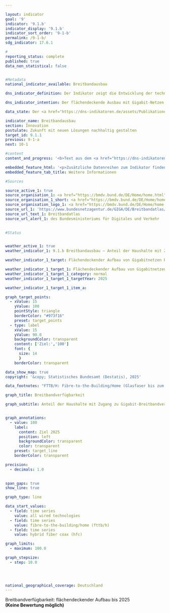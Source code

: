 ```yaml
---

layout: indicator        
goal: '9'        
indicator: '9.1.b'        
indicator_display: '9.1.b'        
indicator_sort_order: '9-1-b'        
permalink: /9-1-b/        
sdg_indicator: 17.6.1        

#
reporting_status: complete        
published: true        
data_non_statistical: false        


#Metadata        
national_indicator_available: Breitbandausbau        

dns_indicator_definition: Der Indikator zeigt die Entwicklung der technisch verlegten Breitbandverfügbarkeit bei den Haushalten in Deutschland für Gigabit-Anschlüsse (≥ 1&nbsp;000&nbsp;<abbr title="Megabit pro Sekunde" tabindex="0">Mbit/s</abbr>) über reine Glasfasernetze (<abbr title="Fibre-to-the-Building/Fibre-to-the-Home (Glasfaser bis zum Gebäude/Glasfaser bis in die Wohnung)" tabindex="0">FTTB/H</abbr>), Kabelfernsehen (<abbr title="Cable Television (Kabelfernsehen)" tabindex="0">CATV</abbr>) und alle leitungsgebundenen Technologien.        

dns_indicator_intention: Der flächendeckende Ausbau mit Gigabit-Netzen bis 2025&nbsp;ist ein wesentliches Ziel der Bundesregierung. Neben der Steigerung der internationalen Wettbewerbsfähigkeit sollen über den Ausbau der Breitbandverfügbarkeit mit Gigabit-Geschwindigkeit gleichwertige Lebensbedingungen in Deutschland ermöglicht werden. Für die Erreichung dieser Ziele sollen neben dem vorwiegend privatwirtschaftlich erfolgenden Ausbau auch staatliche Fördermaßnahmen den Ausbau in unwirtschaftlichen Gebieten unterstützen.        

data_state: Der <a href="https://dns-indikatoren.de/assets/Publikationen/Indikatorenberichte/2022.pdf">Indikatorenbericht 2022</a> hat den Datenstand 31.10.2022. Die Daten auf dieser Plattform wurden zuletzt im Januar 2025 aktualisiert.        

indicator_name: Breitbandausbau        
section: Innovation        
postulate: Zukunft mit neuen Lösungen nachhaltig gestalten        
target_id: 9.1.1        
previous: 9-1-a        
next: 10-1        

#content         
content_and_progress: '<b>Text aus dem <a href="https://dns-indikatoren.de/assets/Publikationen/Indikatorenberichte/2022.pdf">Indikatorenbericht 2022&nbsp;</a></b><br><br>Der Indikator erfasst die Breitbandverfügbarkeit bei Haushalten in Deutschland für eine Geschwindigkeit von mindestens 1&nbsp;000&nbsp;<abbr title="Megabit pro Sekunde" tabindex="0">Mbit/s</abbr> im Downstream über die leitungsgebundenen Technologien Glasfaser (<abbr title="Fibre-to-the-Building/Fibre-to-the-Home (Glasfaser bis zum Gebäude/Glasfaser bis in die Wohnung)" tabindex="0">FTTB/H</abbr>) und Kabelfernsehen (<abbr title="Cable Television (Kabelfernsehen)" tabindex="0">CATV</abbr>). Die Zahlen werden im Auftrag des Bundesministeriums für Digitales und Verkehr (<abbr title="Bundesministerium für Digitales und Verkehr" tabindex="0">BMDV</abbr>) erhoben und im Breitbandatlas des Bundes veröffentlicht.<br><br>Mit Stand Mitte 2021&nbsp;sind Glasfaseranschlüsse (<abbr title="Fibre-to-the-Building/Fibre-to-the-Home (Glasfaser bis zum Gebäude/Glasfaser bis in die Wohnung)" tabindex="0">FTTB/H</abbr>) mit einer Leistung von über 1&nbsp;000&nbsp;<abbr title="Megabit pro Sekunde" tabindex="0">Mbit/s</abbr> in 15,4&nbsp;% der Haushalte in Deutschland verfügbar. Zwischen den Jahren 2015&nbsp;und 2021&nbsp;ist die Breitbandverfügbarkeit für 1&nbsp;000&nbsp;<abbr title="Megabit pro Sekunde" tabindex="0">Mbit/s</abbr> für <abbr title="Fibre-to-the-Building/Fibre-to-the-Home (Glasfaser bis zum Gebäude/Glasfaser bis in die Wohnung)" tabindex="0">FTTB/H</abbr> um 8,7&nbsp;Prozentpunkte angestiegen. Damit hat sich die Verfügbarkeit mehr als verdoppelt (+130&nbsp;%). Im Zeitraum Ende 2018&nbsp;bis Mitte 2021&nbsp;hat sich der Anteil der Haushalte mit den entsprechenden Anschlüssen über <abbr title="Cable Television (Kabelfernsehen)" tabindex="0">CATV</abbr> von 23,7&nbsp;auf 56,5&nbsp;% erhöht. Die Verfügbarkeit hat sich somit ebenfalls mehr als verdoppelt (+&nbsp;138&nbsp;%). Damit stehen Mitte 2021&nbsp;gigabitfähige Anschlüsse für insgesamt 62,1&nbsp;% der Haushalte zur Verfügung.<br><br>Die Breitbandverfügbarkeit im Gigabit-Bereich über alle Technologien konzentriert sich besonders auf städtische Gebiete. Dort haben im Jahr 2021&nbsp;78,4&nbsp;% der Haushalte einen Gigabit-Anschluss. In ländlich geprägten Gebieten ist der Anteil mit 22,9&nbsp;% deutlich geringer. Wird dabei die Verteilung der Technologie betrachtet, haben Mitte 2021&nbsp;75,1&nbsp;% der Haushalte in städtischen und 12,8&nbsp;% der Haushalte in ländlichen Gebieten einen Gigabit-Anschluss über <abbr title="Cable Television (Kabelfernsehen)" tabindex="0">CATV</abbr>. Ein Gigabit-Anschluss über Glasfaser steht 18,6&nbsp;% der Haushalte in städtischen und 11,3&nbsp;% der Haushalte in ländlichen Räumen zur Verfügung.<br><br>Eine unterschiedliche Verfügbarkeit zwischen städtischen und ländlichen Gebieten zeigt sich ebenfalls bei den Bundesländern. Den höchsten Anteil von Haushalten mit Gigabit-Anschlüssen über alle Technologien eines Flächenbundeslandes erreicht Schleswig-Holstein mit 79,7&nbsp;% im Jahr 2021, gefolgt von Niedersachsen mit 66,8&nbsp;%. Den geringsten Anteil von Haushalten mit Gigabit-Anschlüssen über alle Technologien eines Flächenbundeslandes verzeichnet Sachsen-Anhalt mit 26,0&nbsp;%, nach Brandenburg mit 29,4&nbsp;%. Im Vergleich liegt die Verfügbarkeit in den drei Stadtstaaten Berlin, Bremen und Hamburg bei über 90&nbsp;% und damit sogar noch deutlich über dem Wert für die städtischen Gebiete bundesweit.<br><br>Grundlage für die Unterteilung in städtische und ländliche Gebiete ist bei diesem Indikator ausschließlich die Bevölkerungsdichte. Die Angaben zur Breitbandverfügbarkeit stammen von mehr als 150&nbsp;Telekommunikationsunternehmen (<abbr title="Telekommunikationsunternehmen" tabindex="0">TKU</abbr>), die nach deren aktuellen Versorgungsdaten befragt werden. Diese Daten werden zur Wahrung von Betriebs- und Geschäftsgeheimnissen der <abbr title="Telekommunikationsunternehmen" tabindex="0">TKU</abbr> auf Ebene von 250&nbsp;x 250&nbsp;Meter-Rasterzellen (ab 2022&nbsp;100&nbsp;x 100&nbsp;Meter) aggregiert und nach sieben Bandbreitenklassen gruppiert. Während dabei reine Glasfasernetze mit über 1&nbsp;000&nbsp;<abbr title="Megabit pro Sekunde" tabindex="0">Mbit/s</abbr> bereits seit Ende 2015&nbsp;betrachtet werden, erfolgt eine detailliertere Betrachtung der Klasse aufgrund von technischen Entwicklungen erst seit Ende 2018.<br><br>Methodisch ist zu beachten, dass die Daten zur Breitbandverfügbarkeit von den <abbr title="Telekommunikationsunternehmen" tabindex="0">TKU</abbr>, bis zur Novellierung des Telekommunikationsgesetzes zum 1. Dezember 2021, auf freiwilliger Basis bereitgestellt wurden. Des Weiteren beziehen sich die angegebenen Verfügbarkeiten auf die verlegte Technik der <abbr title="Telekommunikationsunternehmen" tabindex="0">TKU</abbr>. Die tatsächlich nutzbare Breitbandverfügbarkeit vor Ort ist davon zu unterscheiden. Weiterführende Informationen zum Thema Breitbandmessung finden sich im Jahresbericht der Bundesnetzagentur.'        

embedded_feature_html: '<p>Zusätzliche Datenreihen zum Indikator finden Sie <a href="https://dns-indikatoren.de/public/AddInfos/de/9_1_b.pdf" target="_blank" >hier</a>.</p><br><small>Hinweis: PDF-Dokumente können Sie sich (je nach Browsereinstellung) direkt in Ihrem Browser anzeigen lassen oder Sie laden das PDF-Dokument herunter und öffnen es mit einem PDF-Reader Ihrer Wahl. Eine Anleitung wie Sie für ausgewählte Browser die entsprechende Einstellung ändern können, finden Sie <a href="https://sdg-indikatoren.de/public/HowToPdfDownload.pdf">hier</a>.</small>'
embedded_feature_tab_title: Weitere Informationen        

#Sources        

source_active_1: true
source_organisation_1: <a href="https://bmdv.bund.de/DE/Home/home.html" target="_blank" onclick="return confirm_alert('des Bundesministeriums für Digitales und Verkehr', 'De')">Bundesministerium für Digitales und Verkehr</a>
source_organisation_1_short: <a href="https://bmdv.bund.de/DE/Home/home.html" target="_blank" onclick="return confirm_alert('des Bundesministeriums für Digitales und Verkehr', 'De')">Bundesministerium für Digitales und Verkehr</a>
source_organisation_logo_1: <a href="https://bmdv.bund.de/DE/Home/home.html" target="_blank" onclick="return confirm_alert('des Bundesministeriums für Digitales und Verkehr', 'De')"><img src="https://dns-indikatoren.de/public/OrgImgDe/bmdv.png" alt="Bundesministerium für Digitales und Verkehr" title=" Klicken Sie hier um zur Homepage der Organisation Bundesministerium für Digitales und Verkehr zu gelangen." style="height:60px; width:148px; border:transparent"/></a>
source_url_1: 'https://www.bundesnetzagentur.de/GIGA/DE/Breitbandatlas/start.html'
source_url_text_1: Breitbandatlas
source_url_alert_1: des Bundesministeriums für Digitales und Verkehr
        

#Status        


weather_active_1: true
weather_indicator_1: 9.1.b Breitbandausbau – Anteil der Haushalte mit Zugang zu Gigabit-Breitbandversorgung

weather_indicator_1_target: Flächendeckender Aufbau von Gigabitnetzen bis 2025

weather_indicator_1_target_1: Flächendeckender Aufbau von Gigabitnetzen bis 2025
weather_indicator_1_target_1_category: normal
weather_indicator_1_target_1_targetYear: 2025

weather_indicator_1_target_1_item_a:        

graph_target_points:
  - xValue: 15
    yValue: 100
    pointStyle: triangle
    borderColor: "#973f16"
    preset: target_points
  - type: label
    xValue: 15
    yValue: 90.0
    backgroundColor: transparent
    content: ['Ziel:','100']
    font: {
      size: 14
      }
    borderColor: transparent        

data_show_map: true        
copyright: '&copy; Statistisches Bundesamt (Destatis), 2025'        

data_footnotes: "FTTB/H: Fibre-to-the-Building/Home (Glasfaser bis zum Gebäude/in die Wohnung).<br>• HFC: Hybrid Fiber Coax (ehemals CATV: Cable Television (Kabelfernsehen))."        

graph_title: Breitbandverfügbarkeit        

graph_subtitle: Anteil der Haushalte mit Zugang zu Gigabit-Breitbandversorgung        


graph_annotations:
  - value: 100
    label:
      content: Ziel 2025
      position: left
      backgroundColor: transparent
      color: transparent
    preset: target_line
    borderColor: transparent        

precision: 
  - decimals: 1.0
            

span_gaps: true        
show_line: true        

graph_type: line        

data_start_values: 
  - field: time series
    value: all wired technologies
  - field: time series
    value: fibre-to-the-building/home (fttb/h)
  - field: time series
    value: hybrid fiber coax (hfc)        

graph_limits: 
  - maximum: 100.0        

graph_stepsize: 
  - step: 10.0
            

                        

national_geographical_coverage: Deutschland                
---
```



<div>
  <div class="my-header">
    <label class="default">Breitbandverfügbarkeit: flächendeckender Aufbau bis 2025
    </label>
  </div>
</div>
<div class="my-header-note">
  <label class="default"><b>(Keine Bewertung möglich)
  </b></label>
</div>